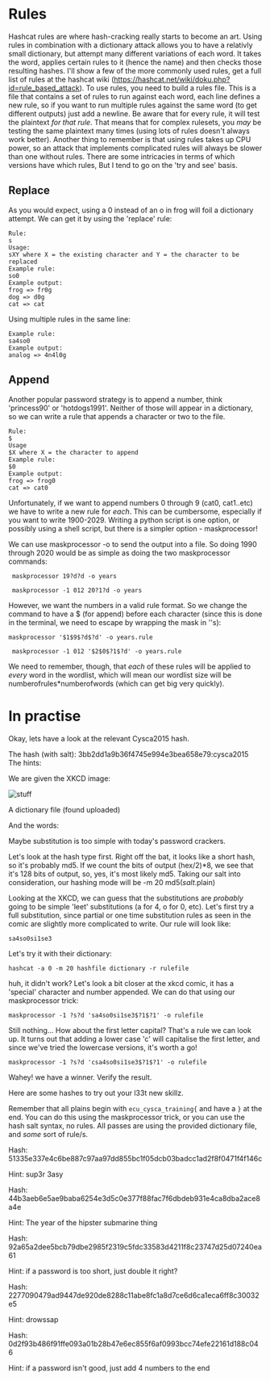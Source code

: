 # Rules
Hashcat rules are where hash-cracking really starts to become an art. 
Using rules in combination with a dictionary attack allows you to have a 
relativly small dictionary, but attempt many different variations of each 
word. It takes the word, applies certain rules to it (hence the name) and 
then checks those resulting hashes. I'll show a few of the more commonly used 
rules, get a full list of rules at the hashcat wiki (https://hashcat.net/wiki/doku.php?id=rule_based_attack).
To use rules, you need to build a rules file. This is a file that contains 
a set of rules to run against each word, each line defines a new rule, 
so if you want to run multiple rules against the same word (to get different outputs)
just add a newline. Be aware that for every rule, it will test the plaintext 
 _for that rule_. That means that for complex rulesets, you _may_ be testing 
 the same plaintext many times (using lots of rules doesn't always work better). 
 Another thing to remember is that using rules takes up CPU power, so an 
 attack that implements complicated rules will always be slower than one 
 without rules. There are some intricacies in terms of which versions have which rules, 
 But I tend to go on the 'try and see' basis.


## Replace

As you would expect, using a 0 instead of an o in frog will foil a dictionary 
attempt. We can get it by using the 'replace' rule:

```
Rule:
s
Usage:
sXY where X = the existing character and Y = the character to be replaced
Example rule:
so0
Example output:
frog => fr0g
dog => d0g
cat => cat
```
Using multiple rules in the same line:

```
Example rule:
sa4so0
Example output:
analog => 4n4l0g
```

## Append

Another popular password strategy is to append a number, think 'princess90' 
or 'hotdogs1991'. Neither of those will appear in a dictionary, so we can 
write a rule that appends a character or two to the file.

```
Rule:
$
Usage
$X where X = the character to append
Example rule:
$0
Example output:
frog => frog0
cat => cat0
```

Unfortunately, if we want to append numbers 0 through 9 (cat0, cat1..etc)
we have to write a new rule for _each_. This can be cumbersome, especially 
if you want to write 1900-2029. Writing a python script is one option, or 
possibly using a shell script, but there is a simpler option - maskprocessor!

We can use maskprocessor -o to send the output into a file. So doing 1990 
through 2020 would be as simple as doing the two maskprocessor commands:

``` maskprocessor 19?d?d -o years```

``` maskprocessor -1 012 20?1?d -o years```

However, we want the numbers in a valid rule format. So we change the command
to have a $ (for append) before each character (since this is done in the 
terminal, we need to escape by wrapping the mask in ''s):

``` maskprocessor '$1$9$?d$?d' -o years.rule ```

``` maskprocessor -1 012 '$2$0$?1$?d' -o years.rule```

We need to remember, though, that _each_ of these rules will be applied to 
_every_ word in the wordlist, which will mean our wordlist size will be 
numberofrules*numberofwords (which can get big very quickly).


# In practise

Okay, lets have a look at the relevant Cysca2015 hash.

The hash (with salt):
3bb2dd1a9b36f4745e994e3bea658e79:cysca2015
The hints:

We are given the XKCD image:

![stuff](https://github.com/CySCA/CySCA2015/blob/master/crypto_and_hash_cracking/files/images/challenge-3.png?raw=true)

A dictionary file (found uploaded)

And the words:

Maybe substitution is too simple with today's password crackers.

Let's look at the hash type first. Right off the bat, it looks like a short hash, 
so it's probably md5. If we count the bits of output (hex/2)*8, we see that 
it's 128 bits of output, so, yes, it's most likely md5.
Taking our salt into consideration, our hashing mode will be -m 20 md5($salt.$plain)

Looking at the XKCD, we can guess that the substitutions are _probably_ 
going to be simple 'leet' substitutions (a for 4, o for 0, etc). Let's first 
try a full substitution, since partial or one time substitution rules as seen 
in the comic are slightly more complicated to write. Our rule will look like:

``` sa4so0si1se3 ```

Let's try it with their dictionary:

```hashcat -a 0 -m 20 hashfile dictionary -r rulefile ```

huh, it didn't work? Let's look a bit closer at the xkcd comic, it has a 'special'
character and number appended. We can do that using our maskprocessor trick:

```maskprocessor -1 ?s?d 'sa4so0si1se3$?1$?1' -o rulefile ```

Still nothing... How about the first letter capital? That's a rule we can 
look up. It turns out that adding a lower case 'c' will capitalise the first 
letter, and since we've tried the lowercase versions, it's worth a go!

```maskprocessor -1 ?s?d 'csa4so0si1se3$?1$?1' -o rulefile ```


Wahey! we have a winner. Verify the result.

Here are some hashes to try out your l33t new skillz.

Remember that all plains begin with ```ecu_cysca_training{``` and have a ```}``` at 
the end. You can do this using the maskprocessor trick, or you can use the 
hash salt syntax, no rules. All passes are using the provided dictionary 
file, and _some_ sort of rule/s.

Hash:
51335e337e4c6be887c97aa97dd855bc1f05dcb03badcc1ad2f8f0471f4f146c

Hint:
sup3r 3asy

Hash:
44b3aeb6e5ae9baba6254e3d5c0e377f88fac7f6dbdeb931e4ca8dba2ace8a4e

Hint:
The year of the hipster submarine thing

Hash:
92a65a2dee5bcb79dbe2985f2319c5fdc33583d4211f8c23747d25d07240ea61

Hint:
if a password is too short, just double it right?

Hash:
2277090479ad9447de920de8288c11abe8fc1a8d7ce6d6ca1eca6ff8c30032e5

Hint:
drowssap

Hash:
0d2f93b486f91ffe093a01b28b47e6ec855f6af0993bcc74efe22161d188c046

Hint:
if a password isn't good, just add 4 numbers to the end


